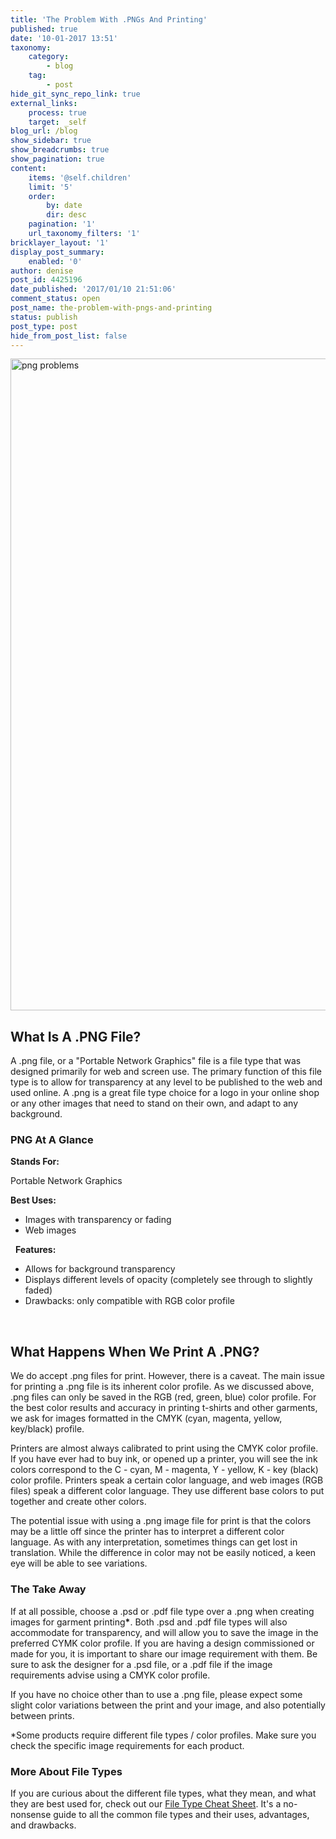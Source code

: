```yaml
---
title: 'The Problem With .PNGs And Printing'
published: true
date: '10-01-2017 13:51'
taxonomy:
    category:
        - blog
    tag:
        - post
hide_git_sync_repo_link: true
external_links:
    process: true
    target: _self
blog_url: /blog
show_sidebar: true
show_breadcrumbs: true
show_pagination: true
content:
    items: '@self.children'
    limit: '5'
    order:
        by: date
        dir: desc
    pagination: '1'
    url_taxonomy_filters: '1'
bricklayer_layout: '1'
display_post_summary:
    enabled: '0'
author: denise
post_id: 4425196
date_published: '2017/01/10 21:51:06'
comment_status: open
post_name: the-problem-with-pngs-and-printing
status: publish
post_type: post
hide_from_post_list: false
---
```


<img class="alignnone size-full wp-image-4427470" src="https://printaura.com/wp-content/uploads/2017/01/png-probs-fb.jpg" alt="png problems" width="2000" height="1043" />

<h2>What Is A .PNG File?</h2>
A .png file, or a "Portable Network Graphics" file is a file type that was designed primarily for web and screen use. The primary function of this file type is to allow for transparency at any level to be published to the web and used online. A .png is a great file type choice for a logo in your online shop or any other images that need to stand on their own, and adapt to any background.
<h3>PNG At A Glance</h3>
<strong>Stands For: </strong>

Portable Network Graphics

<strong>Best Uses:</strong>
<ul>
 	<li>Images with transparency or fading</li>
 	<li>Web images</li>
</ul>
&nbsp;
<strong>Features:</strong>
<ul>
 	<li>Allows for background transparency</li>
 	<li>Displays different levels of opacity (completely see through to slightly faded)</li>
 	<li>Drawbacks: only compatible with RGB color profile</li>
</ul>
&nbsp;
<h2>What Happens When We Print A .PNG?</h2>
We do accept .png files for print. However, there is a caveat. The main issue for printing a .png file is its inherent color profile. As we discussed above, .png files can only be saved in the RGB (red, green, blue) color profile. For the best color results and accuracy in printing t-shirts and other garments, we ask for images formatted in the CMYK (cyan, magenta, yellow, key/black) profile.

Printers are almost always calibrated to print using the CMYK color profile. If you have ever had to buy ink, or opened up a printer, you will see the ink colors correspond to the C - cyan, M - magenta, Y - yellow, K - key (black) color profile. Printers speak a certain color language, and web images (RGB files) speak a different color language. They use different base colors to put together and create other colors.

The potential issue with using a .png image file for print is that the colors may be a little off since the printer has to interpret a different color language. As with any interpretation, sometimes things can get lost in translation. While the difference in color may not be easily noticed, a keen eye will be able to see variations.
<h3>The Take Away</h3>
If at all possible, choose a .psd or .pdf file type over a .png when creating images for garment printing<strong>*</strong>. Both .psd and .pdf file types will also accommodate for transparency, and will allow you to save the image in the preferred CYMK color profile. If you are having a design commissioned or made for you, it is important to share our image requirement with them. Be sure to ask the designer for a .psd file, or a .pdf file if the image requirements advise using a CMYK color profile.

If you have no choice other than to use a .png file, please expect some slight color variations between the print and your image, and also potentially between prints.

*Some products require different file types / color profiles. Make sure you check the specific image requirements for each product.
<h3>More About File Types</h3>
If you are curious about the different file types, what they mean, and what they are best used for, check out our <a href="https://printaura.com/file-type-cheat-sheet/" target="_blank">File Type Cheat Sheet</a>. It's a no-nonsense guide to all the common file types and their uses, advantages, and drawbacks.